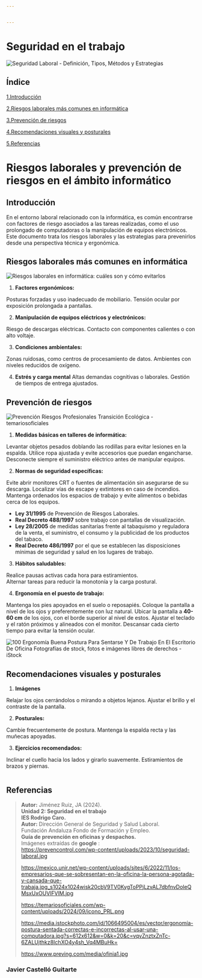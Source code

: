 ```yaml
---


---
```


<h1 id="seguridad-en-el-trabajo">Seguridad en el trabajo</h1>
<p><img src="https://prevencontrol.com/wp-content/uploads/2023/10/seguridad-laboral.jpg" alt="Seguridad Laboral - Definición, Tipos, Métodos y Estrategias"></p>
<h2 id="índice">Índice</h2>
<p><a href="#1.Introducci%C3%B3n">1.Introducción</a></p>
<p><a href="#2.Riesgos-laborales-m%C3%A1s-comunes-en-inform%C3%A1tica">2.Riesgos laborales más comunes en informática</a></p>
<p><a href="#3.Prevenci%C3%B3n-de-riesgos">3.Prevención de riesgos</a></p>
<p><a href="#4.Recomendaciones-visuales-y-posturales">4.Recomendaciones visuales y posturales</a></p>
<p><a href="#5.Referencias">5.Referencias</a></p>
<h1 id="riesgos-laborales-y-prevención-de-riesgos-en-el-ámbito-informático">Riesgos laborales y prevención de riesgos en el ámbito informático</h1>
<h2 id="introducción">Introducción</h2>
<p>En el entorno laboral relacionado con la informática, es común encontrarse con factores de riesgo asociados a las tareas realizadas, como el uso prolongado de computadoras o la manipulación de equipos electrónicos.<br>
Este documento trata los riesgos laborales y las estrategias para prevenirlos desde una perspectiva técnica y ergonómica.</p>
<h2 id="riesgos-laborales-más-comunes-en-informática">Riesgos laborales más comunes en informática</h2>
<p><img src="https://mexico.unir.net/wp-content/uploads/sites/6/2022/11/los-empresarios-que-se-sobresentan-en-la-oficina-la-persona-agotada-y-cansada-que-trabaja.jpg_s1024x1024wisk20cbV9TV0KygToPPjLzvAL7dbfnvDoleQMsxUxOUVlFVlM.jpg" alt="Riesgos laborales en informática: cuáles son y cómo evitarlos"></p>
<ol>
<li><strong>Factores ergonómicos:</strong></li>
</ol>
<p>Posturas forzadas y uso inadecuado de mobiliario. Tensión ocular por exposición prolongada a pantallas.</p>
<ol start="2">
<li><strong>Manipulación de equipos eléctricos y electrónicos:</strong></li>
</ol>
<p>Riesgo de descargas eléctricas. Contacto con componentes calientes o con alto voltaje.</p>
<ol start="3">
<li><strong>Condiciones ambientales:</strong></li>
</ol>
<p>Zonas ruidosas, como centros de procesamiento de datos. Ambientes con niveles reducidos de oxígeno.</p>
<ol start="4">
<li><strong>Estrés y carga mental</strong> Altas demandas cognitivas o laborales. Gestión de tiempos de entrega ajustados.</li>
</ol>
<h2 id="prevención-de-riesgos">Prevención de riesgos</h2>
<p><img src="https://temariosoficiales.com/wp-content/uploads/2024/09/icono_PRL.png" alt="Prevención Riesgos Profesionales Transición Ecológica - temariosoficiales"></p>
<ol>
<li><strong>Medidas básicas en talleres de informática:</strong></li>
</ol>
<p>Levantar objetos pesados ​​​​doblando las rodillas para evitar lesiones en la espalda. Utilice ropa ajustada y evite accesorios que puedan engancharse. Desconecte siempre el suministro eléctrico antes de manipular equipos.</p>
<ol start="2">
<li><strong>Normas de seguridad específicas:</strong></li>
</ol>
<p>Evite abrir monitores CRT o fuentes de alimentación sin asegurarse de su descarga. Localizar vías de escape y extintores en caso de incendios. Mantenga ordenados los espacios de trabajo y evite alimentos o bebidas cerca de los equipos.</p>
<ul>
<li><strong>Ley 31/1995</strong> de Prevención de Riesgos Laborales.</li>
<li><strong>Real Decreto 488/1997</strong> sobre trabajo con pantallas de visualización.</li>
<li><strong>Ley 28/2005</strong> de medidas sanitarias frente al tabaquismo y reguladora de la venta, el suministro, el consumo y la publicidad de los productos del tabaco.</li>
<li><strong>Real Decreto 486/1997</strong> por el que se establecen las disposiciones mínimas de seguridad y salud en los lugares de trabajo.</li>
</ul>
<ol start="3">
<li><strong>Hábitos saludables:</strong></li>
</ol>
<p>Realice pausas activas cada hora para estiramientos.<br>
Alternar tareas para reducir la monotonía y la carga postural.</p>
<ol start="4">
<li><strong>Ergonomía en el puesto de trabajo:</strong></li>
</ol>
<p>Mantenga los pies apoyados en el suelo o reposapiés. Coloque la pantalla a nivel de los ojos y preferentemente con luz natural. Ubicar la pantalla a <strong>40-60 cm</strong> de los ojos, con el borde superior al nivel de estos. Ajustar el teclado y el ratón próximos y alineados con el monitor. Descansar cada cierto tiempo para evitar la tensión ocular.</p>
<p><img src="https://media.istockphoto.com/id/1066495004/es/vector/ergonom%C3%ADa-postura-sentada-correctas-e-incorrectas-al-usar-una-computadora.jpg?s=612x612&amp;w=0&amp;k=20&amp;c=vqvZnztxZnTc-6ZALUjthkz8IchXO4y4sh_Vq4MBuHk=" alt="100  Ergonomía Buena Postura Para Sentarse Y De Trabajo En El Escritorio De Oficina Fotografías de stock, fotos e imágenes libres de derechos - iStock"></p>
<h2 id="recomendaciones-visuales-y-posturales">Recomendaciones visuales y posturales</h2>
<ol>
<li><strong>Imágenes</strong></li>
</ol>
<p>Relajar los ojos cerrándolos o mirando a objetos lejanos. Ajustar el brillo y el contraste de la pantalla.</p>
<ol start="2">
<li><strong>Posturales:</strong></li>
</ol>
<p>Cambie frecuentemente de postura. Mantenga la espalda recta y las muñecas apoyadas.</p>
<ol start="3">
<li><strong>Ejercicios recomendados:</strong></li>
</ol>
<p>Inclinar el cuello hacia los lados y girarlo suavemente. Estiramientos de brazos y piernas.</p>
<p><img src="https://www.preving.com/media/ofinia1.jpg" alt=""></p>
<h2 id="referencias">Referencias</h2>
<blockquote>
<p><strong>Autor:</strong> Jiménez Ruiz, JA (2024).<br>
<strong>Unidad 2: Seguridad en el trabajo</strong><br>
<strong>IES Rodrigo Caro.</strong><br>
<strong>Autor:</strong> Dirección General de Seguridad y Salud Laboral.<br>
Fundación Andaluza Fondo de Formación y Empleo.<br>
<strong>Guía de prevención en oficinas y despachos.</strong><br>
Imágenes extraídas de <strong>google</strong> :<br>
<a href="https://prevencontrol.com/wp-content/uploads/2023/10/seguridad-laboral.jpg">https://prevencontrol.com/wp-content/uploads/2023/10/seguridad-laboral.jpg</a></p>
<p><a href="https://mexico.unir.net/wp-content/uploads/sites/6/2022/11/los-empresarios-que-se-sobresentan-en-la-oficina-la-persona-agotada-y-cansada-que-trabaja.jpg_s1024x1024wisk20cbV9TV0KygToPPjLzvAL7dbfnvDoleQMsxUxOUVlFVlM.jpg">https://mexico.unir.net/wp-content/uploads/sites/6/2022/11/los-empresarios-que-se-sobresentan-en-la-oficina-la-persona-agotada-y-cansada-que-trabaja.jpg_s1024x1024wisk20cbV9TV0KygToPPjLzvAL7dbfnvDoleQMsxUxOUVlFVlM.jpg</a></p>
<p><a href="https://temariosoficiales.com/wp-content/uploads/2024/09/icono_PRL.png">https://temariosoficiales.com/wp-content/uploads/2024/09/icono_PRL.png</a></p>
<p><a href="https://media.istockphoto.com/id/1066495004/es/vector/ergonom%C3%ADa-postura-sentada-correctas-e-incorrectas-al-usar-una-computadora.jpg?s=612x612&amp;w=0&amp;k=20&amp;c=vqvZnztxZnTc-6ZALUjthkz8IchXO4y4sh_Vq4MBuHk=">https://media.istockphoto.com/id/1066495004/es/vector/ergonomía-postura-sentada-correctas-e-incorrectas-al-usar-una-computadora.jpg?s=612x612&amp;w=0&amp;k=20&amp;c=vqvZnztxZnTc-6ZALUjthkz8IchXO4y4sh_Vq4MBuHk=</a></p>
<p><a href="https://www.preving.com/media/ofinia1.jpg">https://www.preving.com/media/ofinia1.jpg</a></p>
</blockquote>
<h3 id="javier-castelló-guitarte">Javier Castelló Guitarte</h3>

